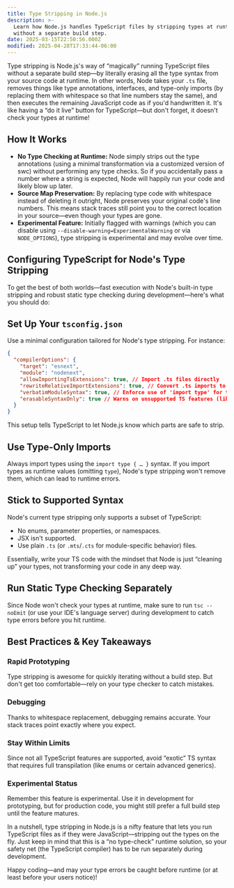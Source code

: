 ```yaml
---
title: Type Stripping in Node.js
description: >-
  Learn how Node.js handles TypeScript files by stripping types at runtime
  without a separate build step.
date: 2025-03-15T22:50:56.000Z
modified: 2025-04-28T17:33:44-06:00
---
```


Type stripping is Node.js's way of “magically” running TypeScript files without a separate build step—by literally erasing all the type syntax from your source code at runtime. In other words, Node takes your `.ts` file, removes things like type annotations, interfaces, and type-only imports (by replacing them with whitespace so that line numbers stay the same), and then executes the remaining JavaScript code as if you'd handwritten it. It's like having a “do it live” button for TypeScript—but don't forget, it doesn't check your types at runtime!

## How It Works

- **No Type Checking at Runtime:** Node simply strips out the type annotations (using a minimal transformation via a customized version of swc) without performing any type checks. So if you accidentally pass a number where a string is expected, Node will happily run your code and likely blow up later.
- **Source Map Preservation:** By replacing type code with whitespace instead of deleting it outright, Node preserves your original code's line numbers. This means stack traces still point you to the correct location in your source—even though your types are gone.
- **Experimental Feature:** Initially flagged with warnings (which you can disable using `--disable-warning=ExperimentalWarning` or via `NODE_OPTIONS`), type stripping is experimental and may evolve over time.

## Configuring TypeScript for Node's Type Stripping

To get the best of both worlds—fast execution with Node's built-in type stripping and robust static type checking during development—here's what you should do:

## Set Up Your `tsconfig.json`

Use a minimal configuration tailored for Node's type stripping. For instance:

```json
{
  "compilerOptions": {
    "target": "esnext",
    "module": "nodenext",
    "allowImportingTsExtensions": true, // Import .ts files directly
    "rewriteRelativeImportExtensions": true, // Convert .ts imports to .js in output
    "verbatimModuleSyntax": true, // Enforce use of 'import type' for type-only imports
    "erasableSyntaxOnly": true // Warns on unsupported TS features (like enums, namespaces, etc.)
  }
}
```

This setup tells TypeScript to let Node.js know which parts are safe to strip.

## Use Type-Only Imports

Always import types using the `import type { … }` syntax. If you import types as runtime values (omitting `type`), Node's type stripping won't remove them, which can lead to runtime errors.

## Stick to Supported Syntax

Node's current type stripping only supports a subset of TypeScript:

- No enums, parameter properties, or namespaces.
- JSX isn't supported.
- Use plain `.ts` (or `.mts`/`.cts` for module-specific behavior) files.

Essentially, write your TS code with the mindset that Node is just “cleaning up” your types, not transforming your code in any deep way.

## Run Static Type Checking Separately

Since Node won't check your types at runtime, make sure to run `tsc --noEmit` (or use your IDE's language server) during development to catch type errors before you hit runtime.

## Best Practices & Key Takeaways

### Rapid Prototyping

Type stripping is awesome for quickly iterating without a build step. But don't get too comfortable—rely on your type checker to catch mistakes.

### Debugging

Thanks to whitespace replacement, debugging remains accurate. Your stack traces point exactly where you expect.

### Stay Within Limits

Since not all TypeScript features are supported, avoid “exotic” TS syntax that requires full transpilation (like enums or certain advanced generics).

### Experimental Status

Remember this feature is experimental. Use it in development for prototyping, but for production code, you might still prefer a full build step until the feature matures.

In a nutshell, type stripping in Node.js is a nifty feature that lets you run TypeScript files as if they were JavaScript—stripping out the types on the fly. Just keep in mind that this is a “no type-check” runtime solution, so your safety net (the TypeScript compiler) has to be run separately during development.

Happy coding—and may your type errors be caught before runtime (or at least before your users notice)!
